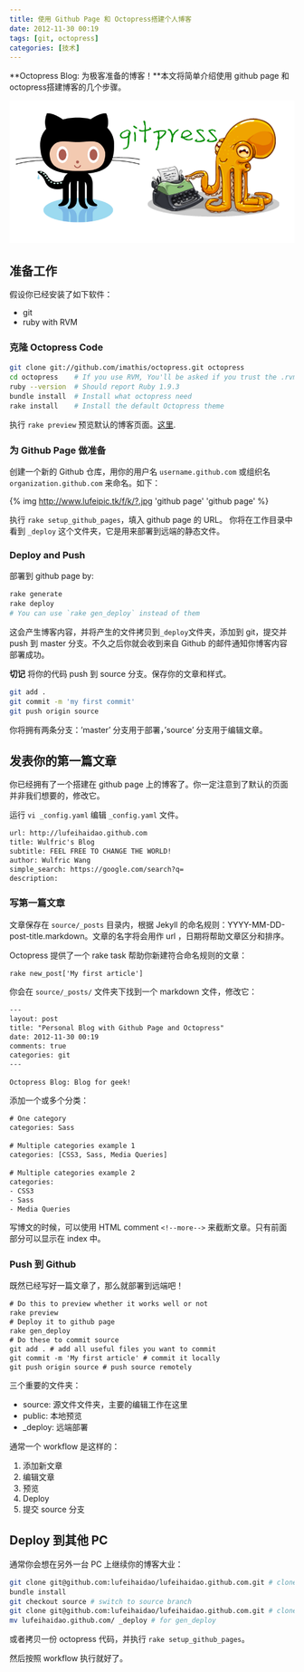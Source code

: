 ```yaml
---
title: 使用 Github Page 和 Octopress搭建个人博客
date: 2012-11-30 00:19
tags: [git, octopress] 
categories: [技术]
---
```


**Octopress Blog: 为极客准备的博客！**本文将简单介绍使用 github page 和 octopress搭建博客的几个步骤。

![Github and Octopress](images/github_and_octopress.png "Github and Octopress")

<!-- more -->

## 准备工作

假设你已经安装了如下软件：

* git
* ruby with RVM

### 克隆 Octopress Code

``` bash
git clone git://github.com/imathis/octopress.git octopress
cd octopress    # If you use RVM, You'll be asked if you trust the .rvmrc file (say yes).
ruby --version  # Should report Ruby 1.9.3
bundle install  # Install what octopress need
rake install    # Install the default Octopress theme
```

执行 `rake preview` 预览默认的博客页面。[这里](localhost:4000).

### 为 Github Page 做准备

创建一个新的 Github 仓库，用你的用户名 `username.github.com` 或组织名 `organization.github.com` 来命名。如下：   

{% img http://www.lufeipic.tk/f/k/?.jpg 'github page' 'github page' %}

执行 `rake setup_github_pages`，填入 github page 的 URL。 你将在工作目录中看到 `_deploy` 这个文件夹，它是用来部署到远端的静态文件。

### Deploy and Push

部署到 github page by:

```bash
rake generate
rake deploy
# You can use `rake gen_deploy` instead of them
```

这会产生博客内容，并将产生的文件拷贝到`_deploy`文件夹，添加到 git，提交并 push 到 master 分支。不久之后你就会收到来自 Github 的邮件通知你博客内容部署成功。

**切记** 将你的代码 push 到 source 分支。保存你的文章和样式。 

```bash
git add .
git commit -m 'my first commit'
git push origin source
```
你将拥有两条分支：’master’ 分支用于部署，’source’ 分支用于编辑文章。

  
 
## 发表你的第一篇文章

你已经拥有了一个搭建在 github page 上的博客了。你一定注意到了默认的页面并非我们想要的，修改它。

运行 `vi _config.yaml` 编辑 `_config.yaml` 文件。

```
url: http://lufeihaidao.github.com
title: Wulfric's Blog
subtitle: FEEL FREE TO CHANGE THE WORLD!
author: Wulfric Wang
simple_search: https://google.com/search?q=
description:
```

### 写第一篇文章

文章保存在 `source/_posts` 目录内，根据 Jekyll 的命名规则：YYYY-MM-DD-post-title.markdown。文章的名字将会用作 url ，日期将帮助文章区分和排序。

Octopress 提供了一个 rake task 帮助你新建符合命名规则的文章：

```
rake new_post['My first article']
```

你会在 `source/_posts/` 文件夹下找到一个 markdown 文件，修改它：

```
---
layout: post
title: "Personal Blog with Github Page and Octopress"
date: 2012-11-30 00:19
comments: true
categories: git 
---

Octopress Blog: Blog for geek!
```

添加一个或多个分类：

```
# One category
categories: Sass

# Multiple categories example 1
categories: [CSS3, Sass, Media Queries]

# Multiple categories example 2
categories:
- CSS3
- Sass
- Media Queries
```

写博文的时候，可以使用 HTML comment `<!--more-->` 来截断文章。只有前面部分可以显示在 index 中。

### Push 到 Github

既然已经写好一篇文章了，那么就部署到远端吧！

```
# Do this to preview whether it works well or not
rake preview
# Deploy it to github page
rake gen_deploy
# Do these to commit source
git add . # add all useful files you want to commit
git commit -m 'My first article' # commit it locally
git push origin source # push source remotely
```

三个重要的文件夹：

* source: 源文件文件夹，主要的编辑工作在这里
* public: 本地预览
* _deploy: 远端部署

通常一个 workflow 是这样的：

1. 添加新文章
2. 编辑文章
3. 预览
4. Deploy
5. 提交 source 分支



## Deploy 到其他 PC

通常你会想在另外一台 PC 上继续你的博客大业：

``` bash
git clone git@github.com:lufeihaidao/lufeihaidao.github.com.git # clone your code
bundle install
git checkout source # switch to source branch
git clone git@github.com:lufeihaidao/lufeihaidao.github.com.git # clone your code
mv lufeihaidao.github.com/ _deploy # for gen_deploy
```

或者拷贝一份 octopress 代码，并执行 `rake setup_github_pages`。

然后按照 workflow 执行就好了。
